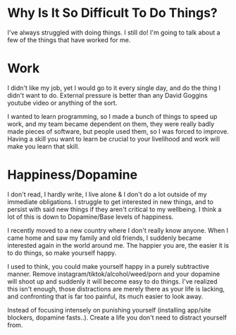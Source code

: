# Why Is It So Difficult To Do Things?

I've always struggled with doing things. I still do! I'm going to talk about a few of the things that have worked for me.

# Work

I didn't like my job, yet I would go to it every single day, and do the thing I didn't want to do. External pressure is better than any David Goggins youtube video or anything of the sort. 

I wanted to learn programming, so I made a bunch of things to speed up work, and my team became dependent on them, they were really badly made pieces of software, but people used them, so I was forced to improve. Having a skill you want to learn be crucial to your livelihood and work will make you learn that skill.

# Happiness/Dopamine

I don't read, I hardly write, I live alone & I don't do a lot outside of my immediate obligations. I struggle to get interested in new things, and to persist with said new things if they aren't critical to my wellbeing. I think a lot of this is down to Dopamine/Base levels of happiness. 

I recently moved to a new country where I don't really know anyone. When I came home and saw my family and old friends, I suddenly became interested again in the world around me. The happier you are, the easier it is to do things, so make yourself happy.

I used to think, you could make yourself happy in a purely subtractive manner. Remove instagram/tiktok/alcohol/weed/porn and your dopamine will shoot up and suddenly it will become easy to do things. I've realized this isn't enough, those distractions are merely there as your life is lacking, and confronting that is far too painful, its much easier to look away. 

Instead of focusing intensely on punishing yourself (installing app/site blockers, dopamine fasts..). Create a life you don't need to distract yourself from.



